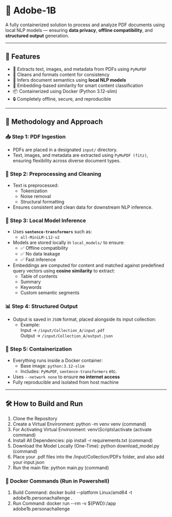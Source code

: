 # 🧠 Adobe-1B

A fully containerized solution to process and analyze PDF documents using local NLP models — ensuring **data privacy**, **offline compatibility**, and **structured output** generation.

---

## 🧰 Features

- 📄 Extracts text, images, and metadata from PDFs using `PyMuPDF`
- 🧹 Cleans and formats content for consistency
- 🤖 Infers document semantics using **local NLP models** 
- 🧠 Embedding-based similarity for smart content classification
- 📦 Containerized using Docker (Python 3.12-slim)
- 🔒 Completely offline, secure, and reproducible

---

## 🧭 Methodology and Approach

### 📥 Step 1: PDF Ingestion
- PDFs are placed in a designated `input/` directory.
- Text, images, and metadata are extracted using `PyMuPDF (fitz)`, ensuring flexibility across diverse document types.

### 🧼 Step 2: Preprocessing and Cleaning
- Text is preprocessed:
  - Tokenization  
  - Noise removal  
  - Structural formatting
- Ensures consistent and clean data for downstream NLP inference.

### 🤖 Step 3: Local Model Inference
- Uses **`sentence-transformers`** such as:
  - `all-MiniLM-L12-v2`
- Models are stored locally in `local_models/` to ensure:
  - ✅ Offline compatibility  
  - ✅ No data leakage  
  - ✅ Fast inference
- Embeddings are computed for content and matched against predefined query vectors using **cosine similarity** to extract:
  - Table of contents  
  - Summary  
  - Keywords  
  - Custom semantic segments

### 📊 Step 4: Structured Output
- Output is saved in `JSON` format, placed alongside its input collection:
  - Example:  
    Input → `/input/Collection_A/input.pdf`  
    Output → `/input/Collection_A/output.json`

### 🐳 Step 5: Containerization
- Everything runs inside a Docker container:
  - Base image: `python:3.12-slim`
  - Includes: `PyMuPDF`, `sentence-transformers` etc.
- Uses `--network none` to ensure **no internet access**
- Fully reproducible and isolated from host machine

---

## 🛠️ How to Build and Run
1) Clone the Repository
2) Create a Virtual Environment: python -m venv venv (command)
3) For Activating Virtual Environment: venv\Scripts\activate (activate command)
4) Install All Dependencies: pip install -r requirements.txt (command)
5) Download the Model Locally (One-Time): python download_model.py (command)
6) Place your .pdf files into the /input/Collection/PDFs folder, and also add your input.json
7) Run the main file: python main.py (command)

### 🔧 Docker Commands (Run in Powershell)

1) Build Command: docker build --platform Linux/amd64 -t adobe1b.personachallenge .
2) Run Command: docker run --rm -v ${PWD}:/app adobe1b.personachallenge
